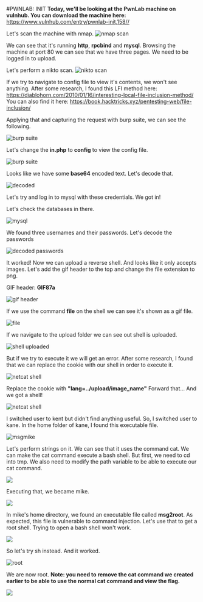 #PWNLAB: INIT
**Today, we'll be looking at the PwnLab machine on vulnhub.
You can download the machine here:**
<https://www.vulnhub.com/entry/pwnlab-init,158//>

Let's scan the machine with nmap.
![nmap scan](https://raw.githubusercontent.com/user3016/vulnhub-writepus/main/pwnlab/pics/pic1.jpg)

We can see that it's running **http**, **rpcbind** and **mysql**.
Browsing the machine at port 80 we can see that we have three pages.
We need to be logged in to upload.

Let's perform a nikto scan. 
![nikto scan](https://raw.githubusercontent.com/user3016/vulnhub-writepus/main/pwnlab/pics/pic2.png)


If we try to navigate to config file to view it's contents, we won't see anything.
After some research, I found this LFI method here:
<https://diablohorn.com/2010/01/16/interesting-local-file-inclusion-method/>
You can also find it here: <https://book.hacktricks.xyz/pentesting-web/file-inclusion/>

Applying that and capturing the request with burp suite, we can see the following.

![burp suite](https://raw.githubusercontent.com/user3016/vulnhub-writepus/main/pwnlab/pics/pic3.png)

Let's change the **in.php** to **config** to view the config file.

![burp suite](https://raw.githubusercontent.com/user3016/vulnhub-writepus/main/pwnlab/pics/pic4.png)

Looks like we have some **base64** encoded text.
Let's decode that.

![decoded](https://raw.githubusercontent.com/user3016/vulnhub-writepus/main/pwnlab/pics/pic5.png)

Let's try and log in to mysql with these credentials.
We got in!

Let's check the databases in there.

![mysql](https://raw.githubusercontent.com/user3016/vulnhub-writepus/main/pwnlab/pics/pic6.png)

We found three usernames and their passwords.
Let's decode the passwords

![decoded passwords](https://raw.githubusercontent.com/user3016/vulnhub-writepus/main/pwnlab/pics/pic7.png)

It worked! 
Now we can upload a reverse shell.
And looks like it only accepts images.
Let's add the gif header to the top and change the file extension to png.

GIF header: **GIF87a**

![gif header](https://raw.githubusercontent.com/user3016/vulnhub-writepus/main/pwnlab/pics/pic8.png)

If we use the command **file** on the shell we can see it's shown as a gif file.

![file](https://raw.githubusercontent.com/user3016/vulnhub-writepus/main/pwnlab/pics/pic9.png)

If we navigate to the upload folder we can see out shell is uploaded.

![shell uploaded](https://raw.githubusercontent.com/user3016/vulnhub-writepus/main/pwnlab/pics/pic10.png)

But if we try to execute it we will get an error.
After some research, I found that we can replace the cookie with our shell in order to execute it.

![netcat shell](https://raw.githubusercontent.com/user3016/vulnhub-writepus/main/pwnlab/pics/pic11.png)

Replace the cookie with **"lang=../upload/image_name"**
Forward that...
And we got a shell!

![netcat shell](https://raw.githubusercontent.com/user3016/vulnhub-writepus/main/pwnlab/pics/pic12.png)

I switched user to kent but didn't find anything useful.
So, I switched user to kane.
In the home folder of kane, I found this executable file.

![msgmike](https://raw.githubusercontent.com/user3016/vulnhub-writepus/main/pwnlab/pics/pic13.png)

Let's perform strings on it.
We can see that it uses the command cat.
We can make the cat command execute a bash shell.
But first, we need to cd into tmp.
We also need to modify the path variable to be able to execute our cat command.

![](https://raw.githubusercontent.com/user3016/vulnhub-writepus/main/pwnlab/pics/pic14.png)

Executing that, we became mike.

![](https://raw.githubusercontent.com/user3016/vulnhub-writepus/main/pwnlab/pics/pic15.png)

In mike's home directory, we found an executable file called **msg2root**.
As expected, this file is vulnerable to command injection.
Let's use that to get a root shell.
Trying to open a bash shell won't work.

![](https://raw.githubusercontent.com/user3016/vulnhub-writepus/main/pwnlab/pics/pic16.png)

So let's try sh instead.
And it worked.

![root](https://raw.githubusercontent.com/user3016/vulnhub-writepus/main/pwnlab/pics/pic17.png)

We are now root.
**Note: you need to remove the cat command we created earlier to be able to use the normal cat command and view the flag.**

![](https://raw.githubusercontent.com/user3016/vulnhub-writepus/main/pwnlab/pics/pic18.png)
